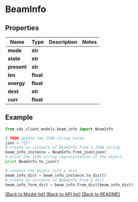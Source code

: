 # BeamInfo


## Properties
Name | Type | Description | Notes
------------ | ------------- | ------------- | -------------
**mode** | **str** |  | 
**state** | **str** |  | 
**present** | **str** |  | 
**len** | **float** |  | 
**energy** | **float** |  | 
**dest** | **str** |  | 
**curr** | **float** |  | 

## Example

```python
from sds_client.models.beam_info import BeamInfo

# TODO update the JSON string below
json = "{}"
# create an instance of BeamInfo from a JSON string
beam_info_instance = BeamInfo.from_json(json)
# print the JSON string representation of the object
print BeamInfo.to_json()

# convert the object into a dict
beam_info_dict = beam_info_instance.to_dict()
# create an instance of BeamInfo from a dict
beam_info_form_dict = beam_info.from_dict(beam_info_dict)
```
[[Back to Model list]](../README.md#documentation-for-models) [[Back to API list]](../README.md#documentation-for-api-endpoints) [[Back to README]](../README.md)


